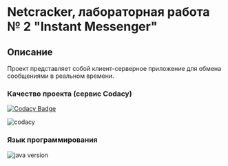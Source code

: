 # Netcracker, лабораторная работа № 2 "Instant Messenger"

## Описание
Проект представляет собой клиент-серверное приложение для обмена сообщениями в реальном времени.

### Качество проекта (сервис Codacy)

[![Codacy Badge](https://api.codacy.com/project/badge/Grade/782cf106469f45fe9e823d8c5b56b80f)](https://app.codacy.com/app/ivanChernyak/Test2?utm_source=github.com&utm_medium=referral&utm_content=ivanChernyak/Test2&utm_campaign=Badge_Grade_Dashboard)

![codacy](https://img.shields.io/codacy/grade/782cf106469f45fe9e823d8c5b56b80f.svg)
### Язык программирования

![java version](https://img.shields.io/badge/java-8+-green.svg)

